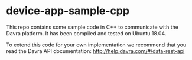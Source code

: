 # device-app-sample-cpp
This repo contains some sample code in C++ to communicate with the Davra platform. It has been compiled and tested on Ubuntu 18.04.

To extend this code for your own implementation we recommend that you read the Davra API documentation: http://help.davra.com/#/data-rest-api
